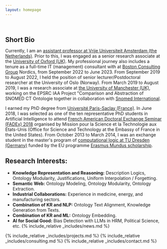 ```yaml
---
layout: homepage
---
```


<h1 id="about-me"></h1>

<h2 style="margin: 60px 0px 10px;">Short Bio</h2>

  Currently, I am an [assistant professor at Vrije Universiteit Amsterdam (the Netherlands)](https://research.vu.nl/en/persons/jieying-chen). Prior to this, I was engaged as a senior research associate at the [University of Oxford (UK)](https://www.cs.ox.ac.uk/people/jieying.chen/). My professional journey also includes a tenure as a full-time IT (management) consultant with at [Boston Consulting Group](https://www.bcg.com/nordics) Nordics, from September 2022 to June 2023. From September 2019 to August 2022, I held the position of senior lecturer/Postdoctoral researcher at the University of Oslo (Norway). From March 2019 to August 2019, I was a research associate at [the University of Manchester (UK)](https://www.manchester.ac.uk/), working on the EPSRC IAA Project "Comparison and Abstraction of SNOMED CT Ontologie together in collaboration with [Snomed International](https://www.snomed.org/). 
  
  I earned my PhD degree from [Université Paris-Saclay (France)](https://www.universite-paris-saclay.fr/). In June 2018, I was selected as one of the ten representative PhD students in Artificial Intelligence to attend [French American Doctoral Exchange Seminar (FADEx) 2018](https://france-science.com/en/programs/our-programs/fadex/) organised by Mission pour la Science et la Technologie aux États-Unis (Office for Science and Technology at the Embassy of France in the United States). From October 2013 to March 2014, I was an exchange student in the master's program of [computational logic at TU Dresden (Germany)](https://tu-dresden.de/ing/informatik/studium/studienangebot/master-studiengaenge/master-computational-logic#:~:text=Based%20on%20a%20sound%20background,Program%20focusing%20on%20Computational%20Logic) funded by the EU programme [Erasmus Mundus scholarship](https://erasmus-plus.ec.europa.eu/opportunities/opportunities-for-individuals/students).
  

## Research Interests:
- **Knowledge Representation and Reasoning:** Description Logics, Ontology Modularity, Justifications, Uniform Interpolation / Forgetting.
- **Semantic Web:** Ontology Modeling, Ontology Modularity, Ontology Extraction.
- **Industrial Collaborations:** Experience in medicine, energy, and manufacturing sectors.
- **Combination of KR and NLP:** Ontology Text Alignment, Knowledge Generation from Texts.
- **Combination of KR and ML:** Ontology Embedding.
- **AI for Social Good:** Bias Detection with LLMs in HRM, Political Science, etc.
{% include_relative _includes/news.md %}


{% include_relative _includes/projects.md %}
{% include_relative _includes/consulting.md %}
{% include_relative _includes/contact.md %}
<!-- <strong style="color:#e74d3c; font-weight:600"><strong style="color:#e74d3c; font-weight:600">I am currently on the 2023-2024 academic job market, looking for faculty positions in CS, CSE, ECE, IEOR, etc., related to Artificial Intelligence, Computer Vision, and Machine Learning. Please feel free to contact me if you are interested. I am also happy to give talks on my research in related seminars.</strong></strong> -->


<!-- 
{% include_relative _includes/publications.md %}
{% include_relative _includes/publications.md %}

{% include_relative _includes/teaching.md %}

{% include_relative _includes/talks.md %}

{% include_relative _includes/services.md %}


 -->
